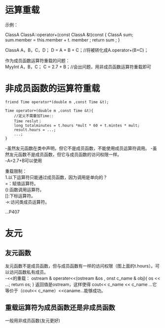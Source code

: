 # 运算重载 #
示例：

  ClassA ClassA::operator+(const ClassA &t)const
  {
    ClassA sum;
    sum.member = this.member + t. member ;
    return sum ;
  }

ClassA A，B，C，D；
D = A + B + C；//将被转化成A.operator+(B+C)；

作为成员函数运算符重载的问题：  
MyyInt A，B，C；
C = 2.7 + B；//会出问题，用非成员函数运算符重载即可  




# 非成员函数的运算符重载 #  

    friend Time operator*(double m ,const Time &t);  

    Time operator+(double m ,const Time &t){
        //定义不需要加Time::
        Time reslut；
        long totalminutes = t.hours *mult * 60 + t.mintes * mult;
        result.hours = ...;
        ...;
    }

-虽然友元函数在类中声明，但它不是成员函数，不能使用成员运算符调用。
-虽然友元函数不是成员函数，但它与成员函数的访问权限一样。  
-A=2.7+B可以使用




重载限制：  
1.以下运算符只能通过成员函数，因为调用是单向的？  
=：赋值运算符。  
():函数调用运算符。  
[]:下标运算符。  
->:访问类成员运算符。  

...P407

# 友元 #  
## 友元函数 ##  
友元函数不是成员函数，但与成员函数有一样的访问权限（图上面的t.hours）。可以访问函数私有成员。  
-<<的重载：
ostream & operater<<(ostream &os , onst c_name & obj){
    os << ...;
    return os;
}
返回值是ostream，这样使得 cout<< c_name << c_name ...它等价于（cout<< c_name）<<caname...能够成功。  

## 重载运算符为成员函数还是非成员函数 ##  
一般用非成员函数(友元更好)  
